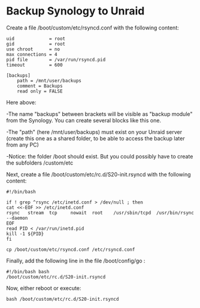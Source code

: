 # Backup Synology to Unraid

Create a file /boot/custom/etc/rsyncd.conf with the following content:

    uid             = root
    gid             = root
    use chroot      = no
    max connections = 4
    pid file        = /var/run/rsyncd.pid
    timeout         = 600

    [backups]
        path = /mnt/user/backups
        comment = Backups
        read only = FALSE

Here above:

-The name "backups" between brackets will be visible as "backup module" from the Synology. You can create several blocks like this one.

-The "path" (here /mnt/user/backups) must exist on your Unraid server (create this one as a shared folder, to be able to access the backup later from any PC)

-Notice: the folder /boot should exist. But you could possibly have to create the subfolders /custom/etc

 

Next, create a file /boot/custom/etc/rc.d/S20-init.rsyncd with the following content:

    #!/bin/bash

    if ! grep ^rsync /etc/inetd.conf > /dev/null ; then
    cat <<-EOF >> /etc/inetd.conf
    rsync   stream  tcp     nowait  root    /usr/sbin/tcpd  /usr/bin/rsync --daemon
    EOF
    read PID < /var/run/inetd.pid
    kill -1 ${PID}
    fi

    cp /boot/custom/etc/rsyncd.conf /etc/rsyncd.conf

Finally, add the following line in the file /boot/config/go :

    #!/bin/bash bash
    /boot/custom/etc/rc.d/S20-init.rsyncd

 

Now, either reboot or execute: 

    bash /boot/custom/etc/rc.d/S20-init.rsyncd
